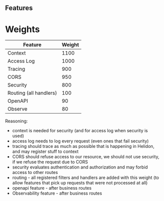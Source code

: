 Features
----

# Weights

| Feature                | Weight |
|------------------------|--------|
| Context                | 1100   |
| Access Log             | 1000   |
| Tracing                | 900    |
| CORS                   | 950    |
| Security               | 800    |
| Routing (all handlers) | 100    |
| OpenAPI                | 90     |
| Observe                | 80     |

Reasoning:

- context is needed for security (and for access log when security is used)
- access log needs to log every request (even ones that fail security)
- tracing should trace as much as possible that is happening in Helidon, and may register stuff to context
- CORS should refuse access to our resource, we should not use security, if we refuse the request due to CORS
- security evaluates authentication and authorization and may forbid access to other routes
- routing - all registered filters and handlers are added with this weight (to allow features that pick up requests that were not
  processed at all)
- openapi feature - after business routes
- Observability feature - after business routes
